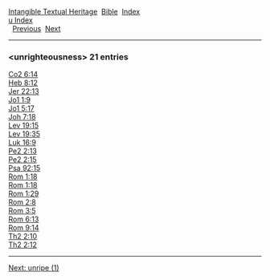 [Intangible Textual Heritage](../../index)  [Bible](../index) 
[Index](index)   
[u Index](_u_)  
  [Previous](c11961)  [Next](c11963) 

------------------------------------------------------------------------

### &lt;unrighteousness&gt; 21 entries

[Co2 6:14](../kjv/co2006.htm#014)  
[Heb 8:12](../kjv/heb008.htm#012)  
[Jer 22:13](../kjv/jer022.htm#013)  
[Jo1 1:9](../kjv/jo1001.htm#009)  
[Jo1 5:17](../kjv/jo1005.htm#017)  
[Joh 7:18](../kjv/joh007.htm#018)  
[Lev 19:15](../kjv/lev019.htm#015)  
[Lev 19:35](../kjv/lev019.htm#035)  
[Luk 16:9](../kjv/luk016.htm#009)  
[Pe2 2:13](../kjv/pe2002.htm#013)  
[Pe2 2:15](../kjv/pe2002.htm#015)  
[Psa 92:15](../kjv/psa092.htm#015)  
[Rom 1:18](../kjv/rom001.htm#018)  
[Rom 1:18](../kjv/rom001.htm#018)  
[Rom 1:29](../kjv/rom001.htm#029)  
[Rom 2:8](../kjv/rom002.htm#008)  
[Rom 3:5](../kjv/rom003.htm#005)  
[Rom 6:13](../kjv/rom006.htm#013)  
[Rom 9:14](../kjv/rom009.htm#014)  
[Th2 2:10](../kjv/th2002.htm#010)  
[Th2 2:12](../kjv/th2002.htm#012)  

------------------------------------------------------------------------

[Next: unripe (1)](c11963)
